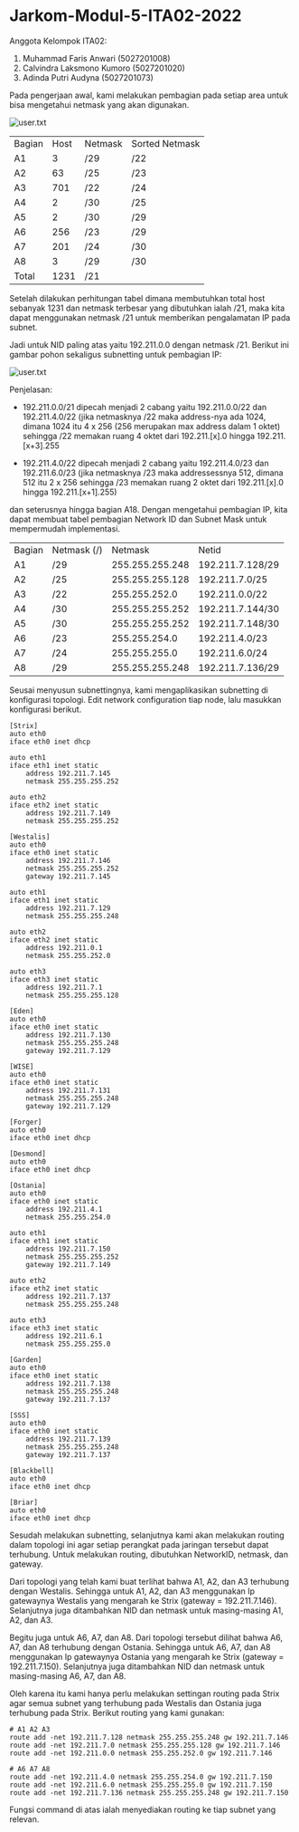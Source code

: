# Jarkom-Modul-5-ITA02-2022

Anggota Kelompok ITA02:
1. Muhammad Faris Anwari (5027201008)
2. Calvindra Laksmono Kumoro (5027201020)
3. Adinda Putri Audyna (5027201073)

Pada pengerjaan awal, kami melakukan pembagian pada setiap area untuk bisa mengetahui netmask yang akan digunakan.

![user.txt](./img/area.JPG)

<table>
    <tr>
        <td>Bagian</td>
        <td>Host</td>
        <td>Netmask</td>
        <td> Sorted Netmask</td>
    </tr>
    <tr>
        <td>A1</td>
        <td>3</td>
        <td>/29</td>
        <td>/22</td>
    </tr>
        <tr>
        <td>A2</td>
        <td>63</td>
        <td>/25</td>
        <td>/23</td>
    </tr>
        <tr>
        <td>A3</td>
        <td>701</td>
        <td>/22</td>
        <td>/24</td>
    </tr>
        <tr>
        <td>A4</td>
        <td>2</td>
        <td>/30</td>
        <td>/25</td>
    </tr>
        <tr>
        <td>A5</td>
        <td>2</td>
        <td>/30</td>
        <td>/29</td>
    </tr>
        <tr>
        <td>A6</td>
        <td>256</td>
        <td>/23</td>
        <td>/29</td>
    </tr>
        <tr>
        <td>A7</td>
        <td>201</td>
        <td>/24</td>
        <td>/30</td>
    </tr>
        <tr>
        <td>A8</td>
        <td>3</td>
        <td>/29</td>
        <td>/30</td>
    </tr>
        <tr>
        <td>Total</td>
        <td>1231</td>
        <td>/21</td>
    </tr>
</table>

Setelah dilakukan perhitungan tabel dimana membutuhkan total host sebanyak 1231 dan netmask terbesar yang dibutuhkan ialah /21, maka kita dapat menggunakan netmask /21 untuk memberikan pengalamatan IP pada subnet.

Jadi untuk NID paling atas yaitu 192.211.0.0 dengan netmask /21. Berikut ini gambar pohon sekaligus subnetting untuk pembagian IP:

![user.txt](./img/pohon.png)

Penjelasan:

- 192.211.0.0/21 dipecah menjadi 2 cabang yaitu 192.211.0.0/22 dan 192.211.4.0/22 
(jika netmasknya /22 maka address-nya ada 1024, dimana 1024 itu 4 x 256 (256 merupakan max address dalam 1 oktet) sehingga /22 memakan ruang 4 oktet dari 192.211.[x].0 hingga 192.211.[x+3].255 

- 192.211.4.0/22 dipecah menjadi 2 cabang yaitu 192.211.4.0/23 dan 192.211.6.0/23
(jika netmasknya /23 maka addressessnya 512, dimana 512 itu 2 x 256 sehingga /23 memakan ruang 2 oktet dari 192.211.[x].0 hingga 192.211.[x+1].255)


dan seterusnya hingga bagian A18. Dengan mengetahui pembagian IP, kita dapat membuat tabel pembagian Network ID dan Subnet Mask untuk mempermudah implementasi.

<table>
    <tr>
        <td>Bagian</td>
        <td>Netmask (/)</td>
        <td>Netmask</td>
        <td>Netid</td>
    </tr>
    <tr>
        <td>A1</td>
        <td>/29</td>
        <td>255.255.255.248</td>
        <td>192.211.7.128/29</td>
    </tr>
        <tr>
        <td>A2</td>
        <td>/25</td>
        <td>255.255.255.128</td>
        <td>192.211.7.0/25</td>
    </tr>
        <tr>
        <td>A3</td>
       <td>/22</td>
        <td>255.255.252.0</td>
        <td>192.211.0.0/22</td>
    </tr>
        <tr>
        <td>A4</td>
        <td>/30</td>
        <td>255.255.255.252</td>
        <td>192.211.7.144/30</td>
    </tr>
        <tr>
        <td>A5</td>
        <td>/30</td>
        <td>255.255.255.252</td>
        <td>192.211.7.148/30</td>
    </tr>
        <tr>
        <td>A6</td>
        <td>/23</td>
        <td>255.255.254.0</td>
        <td>192.211.4.0/23</td>
    </tr>
        <tr>
        <td>A7</td>
        <td>/24</td>
        <td>255.255.255.0</td>
        <td>192.211.6.0/24</td>
    </tr>
        <tr>
        <td>A8</td>
        <td>/29</td>
        <td>255.255.255.248</td>
        <td>192.211.7.136/29</td>
    </tr>
</table>

Seusai menyusun subnettingnya, kami mengaplikasikan subnetting di konfigurasi topologi. Edit network configuration tiap node, lalu masukkan konfigurasi berikut.

```
[Strix]
auto eth0
iface eth0 inet dhcp

auto eth1
iface eth1 inet static
	address 192.211.7.145
	netmask 255.255.255.252

auto eth2
iface eth2 inet static
	address 192.211.7.149
	netmask 255.255.255.252
```

```
[Westalis]
auto eth0
iface eth0 inet static
	address 192.211.7.146
	netmask 255.255.255.252
    gateway 192.211.7.145

auto eth1
iface eth1 inet static
	address 192.211.7.129
	netmask 255.255.255.248

auto eth2
iface eth2 inet static
	address 192.211.0.1
	netmask 255.255.252.0

auto eth3
iface eth3 inet static
	address 192.211.7.1
	netmask 255.255.255.128

[Eden]
auto eth0
iface eth0 inet static
	address 192.211.7.130
	netmask 255.255.255.248
    gateway 192.211.7.129

[WISE]
auto eth0
iface eth0 inet static
	address 192.211.7.131
	netmask 255.255.255.248
    gateway 192.211.7.129

[Forger]
auto eth0
iface eth0 inet dhcp

[Desmond]
auto eth0
iface eth0 inet dhcp
```

```
[Ostania]
auto eth0
iface eth0 inet static
	address 192.211.4.1
	netmask 255.255.254.0

auto eth1
iface eth1 inet static
	address 192.211.7.150
	netmask 255.255.255.252
    gateway 192.211.7.149

auto eth2
iface eth2 inet static
	address 192.211.7.137
	netmask 255.255.255.248

auto eth3
iface eth3 inet static
	address 192.211.6.1
	netmask 255.255.255.0

[Garden]
auto eth0
iface eth0 inet static
	address 192.211.7.138
	netmask 255.255.255.248
    gateway 192.211.7.137

[SSS]
auto eth0
iface eth0 inet static
	address 192.211.7.139
	netmask 255.255.255.248
    gateway 192.211.7.137

[Blackbell]
auto eth0
iface eth0 inet dhcp

[Briar]
auto eth0
iface eth0 inet dhcp
```

Sesudah melakukan subnetting, selanjutnya kami akan melakukan routing dalam topologi ini agar setiap perangkat pada jaringan tersebut dapat terhubung. Untuk melakukan routing, dibutuhkan NetworkID, netmask, dan gateway.

Dari topologi yang telah kami buat terlihat bahwa A1, A2, dan A3 terhubung dengan Westalis. Sehingga untuk A1, A2, dan A3 menggunakan Ip gatewaynya Westalis yang mengarah ke Strix (gateway = 192.211.7.146). Selanjutnya juga ditambahkan NID dan netmask untuk masing-masing A1, A2, dan A3.

Begitu juga untuk A6, A7, dan A8. Dari topologi tersebut dilihat bahwa A6, A7, dan A8 terhubung dengan Ostania. Sehingga untuk A6, A7, dan A8 menggunakan Ip gatewaynya Ostania yang mengarah ke Strix (gateway = 192.211.7.150). Selanjutnya juga ditambahkan NID dan netmask untuk masing-masing  A6, A7, dan A8.

Oleh karena itu kami hanya perlu melakukan settingan routing pada Strix agar semua subnet yang terhubung pada Westalis dan Ostania juga terhubung pada Strix. Berikut routing yang kami gunakan:


```
# A1 A2 A3
route add -net 192.211.7.128 netmask 255.255.255.248 gw 192.211.7.146
route add -net 192.211.7.0 netmask 255.255.255.128 gw 192.211.7.146
route add -net 192.211.0.0 netmask 255.255.252.0 gw 192.211.7.146

# A6 A7 A8
route add -net 192.211.4.0 netmask 255.255.254.0 gw 192.211.7.150
route add -net 192.211.6.0 netmask 255.255.255.0 gw 192.211.7.150
route add -net 192.211.7.136 netmask 255.255.255.248 gw 192.211.7.150
```

Fungsi command di atas ialah menyediakan routing ke tiap subnet yang relevan.

